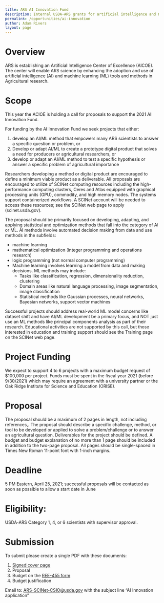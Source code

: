 ```yaml
---
title: ARS AI Innovation Fund
description: Internal USDA-ARS grants for artificial intelligence and machine learning projects
permalink: /opportunities/ai-innovation
author: Adam Rivers
layout: page
---
```



# Overview

ARS is establishing an Artificial Intelligence Center of Excellence (AICOE).  The center will enable ARS science by enhancing the adoption and use of artificial intelligence (AI) and machine learning (ML) tools and methods in Agricultural research.

# Scope

This year the ACIOE is holding a call for proposals to support the 2021 AI Innovation Fund.

For funding by the AI Innovation Fund we seek projects that either:

1.	develop an AI/ML method that empowers many ARS scientists to answer a specific question or problem, or
2.	Develop or adapt AI/ML to create a prototype digital product that solves a need for producers or agricultural researchers, or
3.	develop or adapt an AI/ML method to test a specific hypothesis or answer a specific problem of agricultural importance


Researchers developing a method or digital product are encouraged to define a minimum viable product as a deliverable. All proposals are encouraged to utilize of SCINet computing resources including the high-performance computing clusters, Ceres and Atlas equipped with graphical processing units (GPU), commodity, and high memory nodes. The systems support containerized workflows. A SCINet account will be needed to access these resources; see the
SCINet web page to apply (scinet.usda.gov).

The proposal should be primarily focused on developing, adapting, and applying statistical and optimization methods that fall into the category of AI or ML. AI methods involve automated decision making from data and use methods in the subfields:

* machine learning
* mathematical optimization (integer programming and operations research)
* logic programming (not normal computer programming)
* Machine learning involves learning a model from data and making decisions. ML methods may include:
  * Tasks like classification, regression, dimensionality reduction, clustering
  * Domain areas like natural language processing, image segmentation, image classification
  * Statistical methods like Gaussian processes, neural networks, Bayesian networks, support vector machines

 Successful projects should address real-world ML model concerns like dataset shift and have AI/ML development be a primary focus, and NOT just use an ML methods like principal components analysis as part of their research. Educational activities are not supported by this call, but those interested in education and training support should see the Training page on the SCINet web page.

# Project Funding

We expect to support 4 to 6 projects with a maximum budget request of $100,000 per project. Funds must be spent in the fiscal year 2021 (before 9/30/2021) which may require an agreement with a university partner or the Oak Ridge Institute for Science and Education (ORISE).

# Proposal

The proposal should be a maximum of 2 pages in length, not including references,. The proposal should describe a specific challenge, method, or tool to be developed or applied to solve a problem/challenge or to answer an agricultural question. Deliverables for the project should be defined. A budget and budget explanation of no more than 1 page should be included in addition to the two-page proposal. All pages should be single-spaced in Times New Roman 11-point font with 1-inch margins.

# Deadline

5 PM Eastern, April 25, 2021; successful proposals will be contacted as soon as possible to allow a start date in June

# Eligibility:

USDA-ARS Category 1, 4, or 6 scientists with supervisor approval.

# Submission

To submit please create a single PDF with these documents:

1.	[Signed cover page](/assets/docs/AIInnovationCoverPage.pdf)
2.	Proposal
3.	Budget on the [REE-455 form](https://axon.ars.usda.gov/FMAD/Documents/REE-454%20-%20Agreement%20Budget%20112018.xls)
4.	Budget justification

Email to: <ARS-SCINet-CSIO@usda.gov> with the subject line “AI Innovation application”
